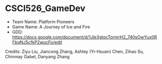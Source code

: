 # CSCI526_GameDev

* Team Name: Platform Pioneers
* Game Name: A Journey of Ice and Fire
* GDD: https://docs.google.com/document/d/1JIe3gtocTormrH2_740sOwYux0RFbqNJ5cfkP2wucFo/edit

Credits:
Ziyu Liu,
Jiancong Zhang,
Ashley (Yi-Hsuan) Chen,
Zihao Su,
Chinmay Gabel, 
Danyang Zhang
